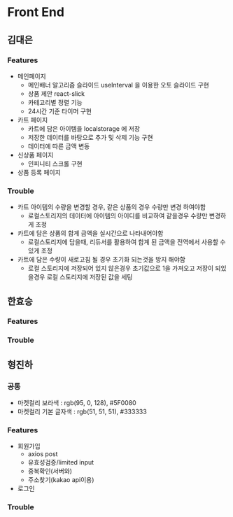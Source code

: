 # Front End

## 김대은

### Features
- 메인페이지
  - 메인배너 알고리즘 슬라이드 useInterval 을 이용한 오토 슬라이드 구현
  - 상품 제안 react-slick 
  - 카테고리별 정렬 기능
  - 24시간 기준 타이머 구현
- 카트 페이지
  - 카트에 담은 아이템을 localstorage 에 저장
  - 저장한 데이터를 바탕으로 추가 및 삭제 기능 구현
  - 데이터에 따른 금액 변동
- 신상품 페이지
  - 인피니티 스크롤 구현
- 상품 등록 페이지
 
### Trouble
- 카트 아이템의 수량을 변경할 경우, 같은 상품의 경우 수량만 변경 하여야함
  - 로컬스토리지의 데이터에 아이템의 아이디를 비교하여 같을경우 수량만 변경하게 조정
- 카트에 담은 상품의 합계 금액을 실시간으로 나타내어야함
  - 로컬스토리지에 담을때, 리듀서를 활용하여 합계 된 금액을 전역에서 사용할 수 있게 조정
- 카트에 담은 수량이 새로고침 될 경우 초기화 되는것을 방지 해야함
  - 로컬 스토리지에 저장되어 있지 않은경우 초기값으로 1을 가져오고 저장이 되있을경우 로컬 스토리지에 저장된 값을 세팅


## 한효승

### Features

### Trouble

## 형진하

### 공통

- 마켓컬리 보라색 : rgb(95, 0, 128), #5F0080
- 마켓컬리 기본 글자색 : rgb(51, 51, 51), #333333

### Features

- 회원가입
  - axios post
  - 유효성검증/limited input
  - 중복확인(서버와)
  - 주소찾기(kakao api이용)
- 로그인

### Trouble
